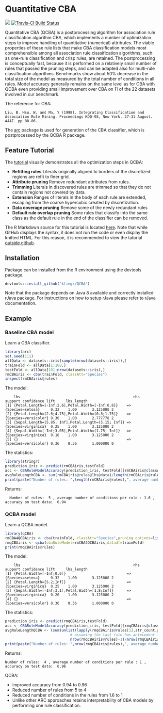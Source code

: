 # Quantitative CBA

[![](http://cranlogs.r-pkg.org/badges/qCBA)](http://cran.rstudio.com/web/packages/qCBA/index.html)
[![Travis-CI Build Status](https://travis-ci.org/kliegr/QCBA.svg?branch=master)](https://travis-ci.org/kliegr/QCBA)

Quantitative CBA (QCBA) is a postprocessing algorithm for association rule classification algorithm CBA, which implements a number of 
optimization steps to improve handling of quantitative (numerical) attributes. The viable properties of these rule lists that make CBA classification  models most comprehensible among all association rule classification algorithms, such as one-rule classification and crisp rules, are retained. The postprocessing is conceptually fast, because it is performed on a relatively small number of rules that passed the pruning steps, and  can be adapted also for multi-rule classification algorithms. Benchmarks show about 50% decrease in the total size of the model as measured by the total number of conditions in all rules. Model accuracy generally remains on the same level as for CBA with QCBA even providing small improvement over CBA on 11 of the 22 datasets involved in our benchmark. 

The reference for CBA:

 ```
 Liu, B. Hsu, W. and Ma, Y (1998). Integrating Classification and Association Rule Mining. Proceedings KDD-98, New York, 27-31 August. AAAI. pp 80-86.
 ```
 
The [arc](https://github.com/kliegr/arc) package is used for generation of the CBA classifier, which is postprocessed by the QCBA R package.

## Feature Tutorial
The [tutorial](http://nb.vse.cz/~klit01/qcba/tutorial.html)  visually demonstrates all the optimization steps in QCBA:

- **Refitting rules** Literals originally aligned to borders of the discretized  regions are refit to finer grid.
- **Attribute pruning** Remove redundant attributes from rules. 
- **Trimming** Literals in discovered rules are trimmed so that they do not contain regions not covered by data.
- **Extension** Ranges of literals in the body of each rule are extended, escaping from the coarse hypercubic created by discretization.
- **Data coverage pruning** Remove some of the newly redundant rules
- **Default rule overlap pruning** Some rules that classify into the same class as the default rule in the end of the classifier can be removed. 

The R Markdown source for this tutorial is located [here](https://github.com/kliegr/QCBA/blob/master/man/tutorial.Rmd). Note that while GitHub displays the syntax, it does not run the code or even display the knitted HTML. For this reason, it is recommended to view the tutorial [outside github](http://nb.vse.cz/~klit01/qcba/tutorial.html).

## Installation
Package  can be installed from the R environment using the devtools package.
```R
devtools::install_github("kliegr/QCBA")
```
Note that the package depends on Java 8 available and correctly installed [rJava](https://cran.r-project.org/web/packages/rJava/index.html) package. For instructions on how to setup rJava please refer to rJava documentation.
## Example

### Baseline CBA model

Learn a CBA classifier.
```R
library(arc)
set.seed(111)
allData <- datasets::iris[sample(nrow(datasets::iris)),]
trainFold <- allData[1:100,]
testFold <- allData[101:nrow(datasets::iris),]
rmCBAiris <- cba(trainFold, classAtt="Species")
inspect(rmCBAiris@rules)
```
The model:

        lhs                                                    rhs                  support confidence lift     lhs_length
    [1] {Petal.Length=[-Inf;2.6],Petal.Width=[-Inf;0.8]}    => {Species=setosa}     0.32    1.00       3.125000 2         
    [2] {Petal.Length=(2.6;4.75],Petal.Width=(0.8;1.75]}    => {Species=versicolor} 0.30    1.00       2.777778 2         
    [3] {Sepal.Length=(5.85; Inf],Petal.Length=(5.15; Inf]} => {Species=virginica}  0.25    1.00       3.125000 2         
    [4] {Sepal.Width=[-Inf;3.05],Petal.Width=(1.75; Inf]}   => {Species=virginica}  0.18    1.00       3.125000 2         
    [5] {}                                                  => {Species=versicolor} 0.36    0.36       1.000000 0 

The statistics:
```R
library(stringr)
prediction_iris <- predict(rmCBAiris,testFold)
acc <- CBARuleModelAccuracy(prediction_iris, testFold[[rmCBAiris@classAtt]])
avgRuleLengthCBA <- sum(rmCBAiris@rules@lhs@data)/length(rmCBAiris@rules)
print(paste("Number of rules: ",length(rmCBAiris@rules),", average number of conditions per rule :",round(avgRuleLengthCBA,2), ", accuracy on test data: ",round(acc,2)))
```
Returns:

      Number of rules:  5 , average number of conditions per rule : 1.6 , accuracy on test data:  0.94

### QCBA model
Learn a QCBA model.
```R
library(qCBA)
rmCBA4QCBAiris <- cba(trainFold, classAtt="Species",pruning_options=list(default_rule_pruning=FALSE))
rmqCBAiris <- qcba(cbaRuleModel=rmCBA4QCBAiris,datadf=trainFold)
print(rmqCBAiris@rules)
``` 
The model:

        lhs                                                    rhs                  support confidence lift     lhs_length
    [1] {Petal.Width=[-Inf;0.6]}                            => {Species=setosa}     0.32    1.00       3.125000 2         
    [2] {Petal.Length=[5.2;Inf]}                            => {Species=virginica}  0.25    1.00       3.125000 2         
    [3] {Sepal.Width=[-Inf;3.1],Petal.Width=[1.8;Inf]}      => {Species=virginica}  0.20    1.00       3.125000 2         
    [4] {}                                                  => {Species=versicolor} 0.36    0.36       1.000000 0 

The statistics:
```R
prediction_iris <- predict(rmqCBAiris,testFold)
acc <- CBARuleModelAccuracy(prediction_iris, testFold[[rmqCBAiris@classAtt]])
avgRuleLengthQCBA <- (sum(unlist(lapply(rmqCBAiris@rules[1],str_count,pattern=",")))+
                              # assuming the last rule has antecedent length zero - not counting its length
                              nrow(rmqCBAiris@rules)-1)/nrow(rmqCBAiris@rules)
print(paste("Number of rules: ",nrow(rmqCBAiris@rules),", average number of conditions per rule :",avgRuleLengthQCBA, ", accuracy on test data: ",round(acc,2)))
``` 
Returns:

    Number of rules:  4 , average number of conditions per rule : 1 , accuracy on test data:  0.96

QCBA:
- Improved accuracy from 0.94 to 0.96
- Reduced number of rules from 5 to 4
- Reduced number of conditions in the rules from 1.6 to 1
- Unlike other ARC approaches retains interpretability of CBA models by performing one rule classification.


